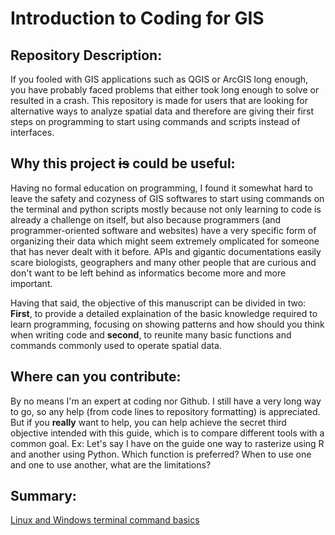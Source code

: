 # Introduction to Coding for GIS

## Repository Description:

If you fooled with GIS applications such as QGIS or ArcGIS long enough, you have probably faced problems that either took long enough to solve or resulted in a crash. This repository is made for users that are looking for alternative ways to analyze spatial data and therefore are giving their first steps on programming to start using commands and scripts instead of interfaces. 

## Why this project ~~is~~ could be useful:

Having no formal education on programming, I found it somewhat hard to leave the safety and cozyness of GIS softwares to start using commands on the terminal and python scripts mostly because not only learning to code is already a challenge on itself, but also because programmers (and programmer-oriented software and websites) have a very specific form of organizing their data which might seem extremely omplicated for someone that has never dealt with it before. APIs and gigantic documentations easily scare biologists, geographers and many other people that are curious and don't want to be left behind as informatics become more and more important.

Having that said, the objective of this manuscript can be divided in two: **First**, to provide a detailed explaination of the basic knowledge required to learn programming, focusing on showing patterns and how should you think when writing code and **second**, to reunite many basic functions and commands commonly used to operate spatial data.

## Where can you contribute:

By no means I'm an expert at coding nor Github. I still have a very long way to go, so any help (from code lines to repository formatting) is appreciated. But if you **really** want to help, you can help achieve the secret third objective intended with this guide, which is to compare different tools with a common goal. Ex: Let's say I have on the guide one way to rasterize using R and another using Python. Which function is preferred? When to use one and one to use another, what are the limitations?

## Summary:

[Linux and Windows terminal command basics](GIS/nav101.md)

